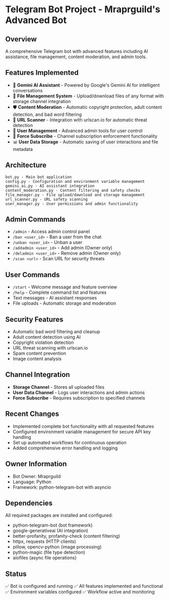 # Telegram Bot Project - Mraprguild's Advanced Bot

## Overview
A comprehensive Telegram bot with advanced features including AI assistance, file management, content moderation, and admin tools.

## Features Implemented
- 🤖 **Gemini AI Assistant** - Powered by Google's Gemini AI for intelligent conversations
- 📁 **File Management System** - Upload/download files of any format with storage channel integration
- 🛡️ **Content Moderation** - Automatic copyright protection, adult content detection, and bad word filtering
- 🔗 **URL Scanner** - Integration with urlscan.io for automatic threat detection
- 👥 **User Management** - Advanced admin tools for user control
- 🚫 **Force Subscribe** - Channel subscription enforcement functionality
- 📊 **User Data Storage** - Automatic saving of user interactions and file metadata

## Architecture
```
bot.py - Main bot application
config.py - Configuration and environment variable management
gemini_ai.py - AI assistant integration
content_moderation.py - Content filtering and safety checks
file_manager.py - File upload/download and storage management
url_scanner.py - URL safety scanning
user_manager.py - User permissions and admin functionality
```

## Admin Commands
- `/admin` - Access admin control panel
- `/ban <user_id>` - Ban a user from the chat
- `/unban <user_id>` - Unban a user
- `/addadmin <user_id>` - Add admin (Owner only)
- `/deladmin <user_id>` - Remove admin (Owner only)
- `/scan <url>` - Scan URL for security threats

## User Commands
- `/start` - Welcome message and feature overview
- `/help` - Complete command list and features
- Text messages - AI assistant responses
- File uploads - Automatic storage and moderation

## Security Features
- Automatic bad word filtering and cleanup
- Adult content detection using AI
- Copyright violation detection
- URL threat scanning with urlscan.io
- Spam content prevention
- Image content analysis

## Channel Integration
- **Storage Channel** - Stores all uploaded files
- **User Data Channel** - Logs user interactions and admin actions
- **Force Subscribe** - Requires subscription to specified channels

## Recent Changes
- Implemented complete bot functionality with all requested features
- Configured environment variable management for secure API key handling
- Set up automated workflows for continuous operation
- Added comprehensive error handling and logging

## Owner Information
- Bot Owner: Mraprguild
- Language: Python
- Framework: python-telegram-bot with asyncio

## Dependencies
All required packages are installed and configured:
- python-telegram-bot (bot framework)
- google-generativeai (AI integration)
- better-profanity, profanity-check (content filtering)
- httpx, requests (HTTP clients)
- pillow, opencv-python (image processing)
- python-magic (file type detection)
- aiofiles (async file operations)

## Status
✅ Bot is configured and running
✅ All features implemented and functional
✅ Environment variables configured
✅ Workflow active and monitoring